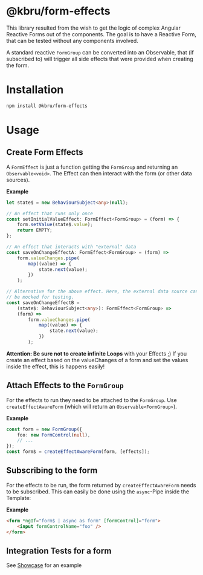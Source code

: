 # @kbru/form-effects

This library resulted from the wish to get the logic of complex Angular Reactive Forms out of the components. The goal is to have a Reactive Form, that can be tested without any components involved.

A standard reactive `FormGroup` can be converted into an Observable, that (if subscribed to) will trigger all side effects that were provided when creating the form.

# Installation

```bash
npm install @kbru/form-effects
```

# Usage

## Create Form Effects

A `FormEffect` is just a function getting the `FormGroup` and returning an `Observable<void>`. The Effect can then interact with the form (or other data sources).

**Example**

```typescript
let state$ = new BehaviourSubject<any>(null);

// An effect that runs only once
const setInitialValueEffect: FormEffect<FormGroup> = (form) => {
    form.setValue(state$.value);
    return EMPTY;
};

// An effect that interacts with "external" data
const saveOnChangeEffectA: FormEffect<FormGroup> = (form) =>
    form.valueChanges.pipe(
        map((value) => {
            state.next(value);
        })
    );

// Alternative for the above effect. Here, the external data source can
// be mocked for testing.
const saveOnChangeEffectB =
    (state$: BehaviourSubject<any>): FormEffect<FormGroup> =>
    (form) =>
        form.valueChanges.pipe(
            map((value) => {
                state.next(value);
            })
        );
```

**Attention: Be sure not to create infinite Loops** with your Effects ;) If you create an effect based on the valueChanges of a form and set the values inside the effect, this is happens easily!

## Attach Effects to the `FormGroup`

For the effects to run they need to be attached to the `FormGroup`. Use `createEffectAwareForm` (which will return an `Observable<FormGroup>`).

**Example**

```typescript
const form = new FormGroup({
    foo: new FormControl(null),
    // ...
});
const form$ = createEffectAwareForm(form, [effects]);
```

## Subscribing to the form

For the effects to be run, the form returned by `createEffectAwareForm` needs to be subscribed. This can easily be done using the `async`-Pipe inside the Template:

**Example**

```html
<form *ngIf="form$ | async as form" [formControl]="form">
    <input formControlName="foo" />
</form>
```

## Integration Tests for a form

See [Showcase](https://github.com/karsten-bruckmann/kbru-os/blob/main/libs/showcases/forms/src/lib/core/form-builders/delivery/delivery.form-builder.spec.ts) for an example

